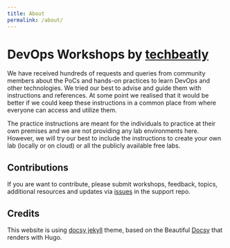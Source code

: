 ```yaml
---
title: About
permalink: /about/
---
```


# DevOps Workshops by [techbeatly](https://www.techbeatly.com/)

We have received hundreds of requests and queries from community members about the PoCs and hands-on practices to learn DevOps and other technologies. We tried our best to advise and guide them with instructions and references. At some point we realised that it would be better if we could keep these instructions in a common place from where everyone can access and utilize them.

The practice instructions are meant for the individuals to practice at their own premises and we are not providing any lab environments here. However, we will try our best to include the instructions to create your own lab (locally or on cloud) or all the publicly available free labs.

## Contributions

If you are want to contribute, please submit workshops, feedback, topics, additional resources and updates via [issues](https://github.com/techbeatly/devops-workshop-support/issues/new?labels=question&title=Question:) in the support repo.


## Credits

This website is using [docsy jekyll](https://vsoch.github.io/docsy-jekyll/) theme, based
on the Beautiful [Docsy](https://github.com/google/docsy) that renders with Hugo.